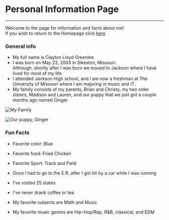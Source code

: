# Personal Information Page

---------------------------------

Welcome to the page for information and facts about me!  
If you wish to return to the Homepage click [here](https://github.com/cgreenlee21/Midterm-Project.git)

### General info

- My full name is Clayton Lloyd Greenlee
- I was born on May 23, 2003 in Sikeston, Missouri.  
Although, shortly after I was born we moved to Jackson where I have lived for most of my life.
- I attended Jackson High school, and I am now a freshman at The University of Missouri where I am majoring in music and IT.
- My family consists of my parents, Brian and Christy, my two older sisters, Madison and Lauren, and our puppy that we just got a couple months ago named Ginger.

![My Family](https://user-images.githubusercontent.com/89350569/138540847-9171bb3f-559c-4333-888c-e0d5e61bb8bd.jpg)


![Our puppy, Ginger](https://user-images.githubusercontent.com/89350569/138540752-2a4e2fa0-5407-44f7-8749-264308d16be1.JPG)

### Fun Facts

- Favorite color: Blue
- Favorite food: Fried Chicken
- Favorite Sport: Track and Field

- Once I had to go to the E.R. after I got hit by a car while I was running
- I've visited 25 states
- I've never drank coffee or tea
- My favorite subjects are Math and Music
- My favorite music genres are Hip-Hop/Rap, R&B, classical, and EDM
